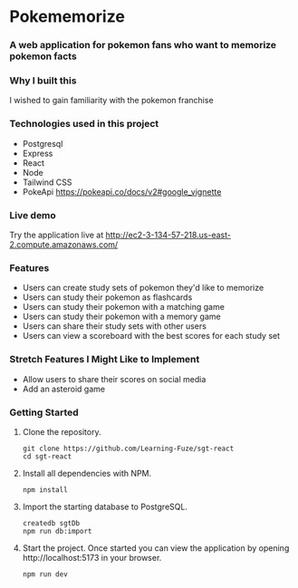 # Pokememorize

### A web application for pokemon fans who want to memorize pokemon facts

### Why I built this

I wished to gain familiarity with the pokemon franchise

### Technologies used in this project

- Postgresql
- Express
- React
- Node
- Tailwind CSS
- PokeApi https://pokeapi.co/docs/v2#google_vignette

### Live demo

Try the application live at http://ec2-3-134-57-218.us-east-2.compute.amazonaws.com/

### Features

- Users can create study sets of pokemon they'd like to memorize
- Users can study their pokemon as flashcards
- Users can study their pokemon with a matching game
- Users can study their pokemon with a memory game
- Users can share their study sets with other users
- Users can view a scoreboard with the best scores for each study set

### Stretch Features I Might Like to Implement

- Allow users to share their scores on social media
- Add an asteroid game

### Getting Started

1. Clone the repository.

   ```shell
   git clone https://github.com/Learning-Fuze/sgt-react
   cd sgt-react
   ```

1. Install all dependencies with NPM.

   ```shell
   npm install
   ```

1. Import the starting database to PostgreSQL.

   ```shell
   createdb sgtDb
   npm run db:import
   ```

1. Start the project. Once started you can view the application by opening http://localhost:5173 in your browser.

   ```shell
   npm run dev
   ```
